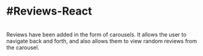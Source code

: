 <h1>#Reviews-React</h1>
<br>
Reviews have been added in the form of carousels. It allows the user to navigate back and forth, and also allows them to view random reviews from the carousel.
